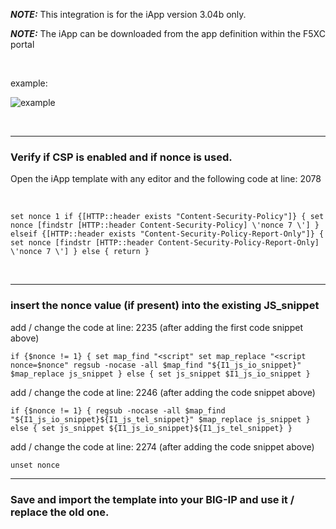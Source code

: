 
**_NOTE:_** This integration is for the iApp version 3.04b only.

**_NOTE:_** The iApp can be downloaded from the app definition within the F5XC portal 

<br /> 

example:

![example](../images/picture01.png)

<br />

---
### Verify if CSP is enabled and if nonce is used.

Open the iApp template with any editor and the following code at line: 2078

<br />

`set nonce 1
    if {[HTTP::header exists "Content-Security-Policy"]} {
	    set nonce [findstr [HTTP::header Content-Security-Policy] \'nonce 7 \']
    } elseif {[HTTP::header exists "Content-Security-Policy-Report-Only"]} {
        set nonce [findstr [HTTP::header Content-Security-Policy-Report-Only] \'nonce 7 \']
    } else {
    return
    }`

<br />

---
### insert the nonce value (if present) into the existing JS_snippet

add / change the code at line: 2235 (after adding the first code snippet above)

`if {$nonce != 1} {
        set map_find "<script"
        set map_replace "<script nonce=$nonce"
        regsub -nocase -all $map_find "${I1_js_io_snippet}" $map_replace js_snippet
} else {
	set js_snippet $I1_js_io_snippet
}`


add / change the code at line: 2246 (after adding the code snippet above)

`if {$nonce != 1} {
        regsub -nocase -all $map_find "${I1_js_io_snippet}${I1_js_tel_snippet}" $map_replace js_snippet
} else {
        set js_snippet ${I1_js_io_snippet}${I1_js_tel_snippet}
}`

add / change the code at line: 2274 (after adding the code snippet above)

`unset nonce`

---
### Save and import the template into your BIG-IP and use it / replace the old one.  

